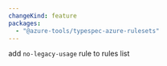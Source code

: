 ```yaml
---
changeKind: feature
packages:
  - "@azure-tools/typespec-azure-rulesets"
---
```


add `no-legacy-usage` rule to rules list